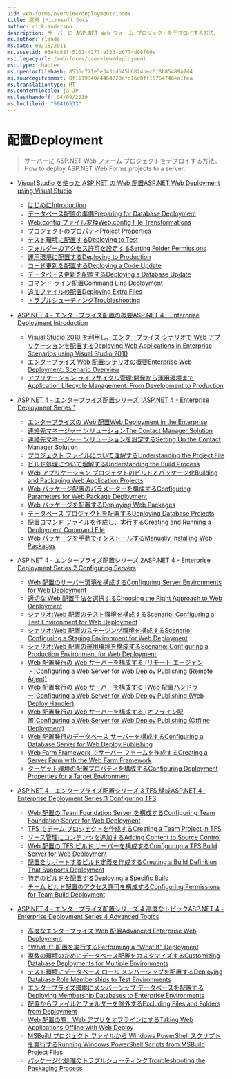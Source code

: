 ```yaml
---
uid: web-forms/overview/deployment/index
title: 展開 |Microsoft Docs
author: rick-anderson
description: サーバーに ASP.NET Web フォーム プロジェクトをデプロイする方法。
ms.author: riande
ms.date: 08/18/2011
ms.assetid: 05e4c88f-5101-4277-a323-b6774d98f69e
msc.legacyurl: /web-forms/overview/deployment
msc.type: chapter
ms.openlocfilehash: 8536c771e5e343bd545b6824bec6f8b85489a7d4
ms.sourcegitcommit: 0f1119340e4464720cfd16d0ff15764746ea1fea
ms.translationtype: MT
ms.contentlocale: ja-JP
ms.lasthandoff: 04/09/2019
ms.locfileid: "59416533"
---
```

# <a name="deployment"></a><span data-ttu-id="7982c-103">配置</span><span class="sxs-lookup"><span data-stu-id="7982c-103">Deployment</span></span>

> <span data-ttu-id="7982c-104">サーバーに ASP.NET Web フォーム プロジェクトをデプロイする方法。</span><span class="sxs-lookup"><span data-stu-id="7982c-104">How to deploy ASP.NET Web Forms projects to a server.</span></span>


- [<span data-ttu-id="7982c-105">Visual Studio を使った ASP.NET の Web 配置</span><span class="sxs-lookup"><span data-stu-id="7982c-105">ASP.NET Web Deployment using Visual Studio</span></span>](visual-studio-web-deployment/index.md)

    - [<span data-ttu-id="7982c-106">はじめに</span><span class="sxs-lookup"><span data-stu-id="7982c-106">Introduction</span></span>](visual-studio-web-deployment/introduction.md)
    - [<span data-ttu-id="7982c-107">データベース配置の準備</span><span class="sxs-lookup"><span data-stu-id="7982c-107">Preparing for Database Deployment</span></span>](visual-studio-web-deployment/preparing-databases.md)
    - [<span data-ttu-id="7982c-108">Web.config ファイル変換</span><span class="sxs-lookup"><span data-stu-id="7982c-108">Web.config File Transformations</span></span>](visual-studio-web-deployment/web-config-transformations.md)
    - [<span data-ttu-id="7982c-109">プロジェクトのプロパティ</span><span class="sxs-lookup"><span data-stu-id="7982c-109">Project Properties</span></span>](visual-studio-web-deployment/project-properties.md)
    - [<span data-ttu-id="7982c-110">テスト環境に配置する</span><span class="sxs-lookup"><span data-stu-id="7982c-110">Deploying to Test</span></span>](visual-studio-web-deployment/deploying-to-iis.md)
    - [<span data-ttu-id="7982c-111">フォルダーのアクセス許可を設定する</span><span class="sxs-lookup"><span data-stu-id="7982c-111">Setting Folder Permissions</span></span>](visual-studio-web-deployment/setting-folder-permissions.md)
    - [<span data-ttu-id="7982c-112">運用環境に配置する</span><span class="sxs-lookup"><span data-stu-id="7982c-112">Deploying to Production</span></span>](visual-studio-web-deployment/deploying-to-production.md)
    - [<span data-ttu-id="7982c-113">コード更新を配置する</span><span class="sxs-lookup"><span data-stu-id="7982c-113">Deploying a Code Update</span></span>](visual-studio-web-deployment/deploying-a-code-update.md)
    - [<span data-ttu-id="7982c-114">データベース更新を配置する</span><span class="sxs-lookup"><span data-stu-id="7982c-114">Deploying a Database Update</span></span>](visual-studio-web-deployment/deploying-a-database-update.md)
    - [<span data-ttu-id="7982c-115">コマンド ライン配置</span><span class="sxs-lookup"><span data-stu-id="7982c-115">Command Line Deployment</span></span>](visual-studio-web-deployment/command-line-deployment.md)
    - [<span data-ttu-id="7982c-116">追加ファイルの配置</span><span class="sxs-lookup"><span data-stu-id="7982c-116">Deploying Extra Files</span></span>](visual-studio-web-deployment/deploying-extra-files.md)
    - [<span data-ttu-id="7982c-117">トラブルシューティング</span><span class="sxs-lookup"><span data-stu-id="7982c-117">Troubleshooting</span></span>](visual-studio-web-deployment/troubleshooting.md)
- [<span data-ttu-id="7982c-118">ASP.NET 4 - エンタープライズ配置の概要</span><span class="sxs-lookup"><span data-stu-id="7982c-118">ASP.NET 4 - Enterprise Deployment Introduction</span></span>](deploying-web-applications-in-enterprise-scenarios/index.md)

    - [<span data-ttu-id="7982c-119">Visual Studio 2010 を利用し、エンタープライズ シナリオで Web アプリケーションを配置する</span><span class="sxs-lookup"><span data-stu-id="7982c-119">Deploying Web Applications in Enterprise Scenarios using Visual Studio 2010</span></span>](deploying-web-applications-in-enterprise-scenarios/deploying-web-applications-in-enterprise-scenarios.md)
    - [<span data-ttu-id="7982c-120">エンタープライズ Web 配置:シナリオの概要</span><span class="sxs-lookup"><span data-stu-id="7982c-120">Enterprise Web Deployment: Scenario Overview</span></span>](deploying-web-applications-in-enterprise-scenarios/enterprise-web-deployment-scenario-overview.md)
    - [<span data-ttu-id="7982c-121">アプリケーション ライフサイクル管理:開発から運用環境まで</span><span class="sxs-lookup"><span data-stu-id="7982c-121">Application Lifecycle Management: From Development to Production</span></span>](deploying-web-applications-in-enterprise-scenarios/application-lifecycle-management-from-development-to-production.md)
- [<span data-ttu-id="7982c-122">ASP.NET 4 - エンタープライズ配置シリーズ 1</span><span class="sxs-lookup"><span data-stu-id="7982c-122">ASP.NET 4 - Enterprise Deployment Series 1</span></span>](web-deployment-in-the-enterprise/index.md)

    - [<span data-ttu-id="7982c-123">エンタープライズの Web 配置</span><span class="sxs-lookup"><span data-stu-id="7982c-123">Web Deployment in the Enterprise</span></span>](web-deployment-in-the-enterprise/web-deployment-in-the-enterprise.md)
    - [<span data-ttu-id="7982c-124">連絡先マネージャー ソリューション</span><span class="sxs-lookup"><span data-stu-id="7982c-124">The Contact Manager Solution</span></span>](web-deployment-in-the-enterprise/the-contact-manager-solution.md)
    - [<span data-ttu-id="7982c-125">連絡先マネージャー ソリューションを設定する</span><span class="sxs-lookup"><span data-stu-id="7982c-125">Setting Up the Contact Manager Solution</span></span>](web-deployment-in-the-enterprise/setting-up-the-contact-manager-solution.md)
    - [<span data-ttu-id="7982c-126">プロジェクト ファイルについて理解する</span><span class="sxs-lookup"><span data-stu-id="7982c-126">Understanding the Project File</span></span>](web-deployment-in-the-enterprise/understanding-the-project-file.md)
    - [<span data-ttu-id="7982c-127">ビルド処理について理解する</span><span class="sxs-lookup"><span data-stu-id="7982c-127">Understanding the Build Process</span></span>](web-deployment-in-the-enterprise/understanding-the-build-process.md)
    - [<span data-ttu-id="7982c-128">Web アプリケーション プロジェクトのビルドとパッケージ化</span><span class="sxs-lookup"><span data-stu-id="7982c-128">Building and Packaging Web Application Projects</span></span>](web-deployment-in-the-enterprise/building-and-packaging-web-application-projects.md)
    - [<span data-ttu-id="7982c-129">Web パッケージ配置のパラメーターを構成する</span><span class="sxs-lookup"><span data-stu-id="7982c-129">Configuring Parameters for Web Package Deployment</span></span>](web-deployment-in-the-enterprise/configuring-parameters-for-web-package-deployment.md)
    - [<span data-ttu-id="7982c-130">Web パッケージを配置する</span><span class="sxs-lookup"><span data-stu-id="7982c-130">Deploying Web Packages</span></span>](web-deployment-in-the-enterprise/deploying-web-packages.md)
    - [<span data-ttu-id="7982c-131">データベース プロジェクトを配置する</span><span class="sxs-lookup"><span data-stu-id="7982c-131">Deploying Database Projects</span></span>](web-deployment-in-the-enterprise/deploying-database-projects.md)
    - [<span data-ttu-id="7982c-132">配置コマンド ファイルを作成し、実行する</span><span class="sxs-lookup"><span data-stu-id="7982c-132">Creating and Running a Deployment Command File</span></span>](web-deployment-in-the-enterprise/creating-and-running-a-deployment-command-file.md)
    - [<span data-ttu-id="7982c-133">Web パッケージを手動でインストールする</span><span class="sxs-lookup"><span data-stu-id="7982c-133">Manually Installing Web Packages</span></span>](web-deployment-in-the-enterprise/manually-installing-web-packages.md)
- [<span data-ttu-id="7982c-134">ASP.NET 4 - エンタープライズ配置シリーズ 2</span><span class="sxs-lookup"><span data-stu-id="7982c-134">ASP.NET 4 - Enterprise Deployment Series 2 Configuring Servers</span></span>](configuring-server-environments-for-web-deployment/index.md)

    - [<span data-ttu-id="7982c-135">Web 配置のサーバー環境を構成する</span><span class="sxs-lookup"><span data-stu-id="7982c-135">Configuring Server Environments for Web Deployment</span></span>](configuring-server-environments-for-web-deployment/configuring-server-environments-for-web-deployment.md)
    - [<span data-ttu-id="7982c-136">適切な Web 配置手法を選択する</span><span class="sxs-lookup"><span data-stu-id="7982c-136">Choosing the Right Approach to Web Deployment</span></span>](configuring-server-environments-for-web-deployment/choosing-the-right-approach-to-web-deployment.md)
    - [<span data-ttu-id="7982c-137">シナリオ:Web 配置のテスト環境を構成する</span><span class="sxs-lookup"><span data-stu-id="7982c-137">Scenario: Configuring a Test Environment for Web Deployment</span></span>](configuring-server-environments-for-web-deployment/scenario-configuring-a-test-environment-for-web-deployment.md)
    - [<span data-ttu-id="7982c-138">シナリオ:Web 配置のステージング環境を構成する</span><span class="sxs-lookup"><span data-stu-id="7982c-138">Scenario: Configuring a Staging Environment for Web Deployment</span></span>](configuring-server-environments-for-web-deployment/scenario-configuring-a-staging-environment-for-web-deployment.md)
    - [<span data-ttu-id="7982c-139">シナリオ:Web 配置の運用環境を構成する</span><span class="sxs-lookup"><span data-stu-id="7982c-139">Scenario: Configuring a Production Environment for Web Deployment</span></span>](configuring-server-environments-for-web-deployment/scenario-configuring-a-production-environment-for-web-deployment.md)
    - [<span data-ttu-id="7982c-140">Web 配置発行の Web サーバーを構成する (リモート エージェント)</span><span class="sxs-lookup"><span data-stu-id="7982c-140">Configuring a Web Server for Web Deploy Publishing (Remote Agent)</span></span>](configuring-server-environments-for-web-deployment/configuring-a-web-server-for-web-deploy-publishing-remote-agent.md)
    - [<span data-ttu-id="7982c-141">Web 配置発行の Web サーバーを構成する (Web 配置ハンドラー)</span><span class="sxs-lookup"><span data-stu-id="7982c-141">Configuring a Web Server for Web Deploy Publishing (Web Deploy Handler)</span></span>](configuring-server-environments-for-web-deployment/configuring-a-web-server-for-web-deploy-publishing-web-deploy-handler.md)
    - [<span data-ttu-id="7982c-142">Web 配置発行の Web サーバーを構成する (オフライン配置)</span><span class="sxs-lookup"><span data-stu-id="7982c-142">Configuring a Web Server for Web Deploy Publishing (Offline Deployment)</span></span>](configuring-server-environments-for-web-deployment/configuring-a-web-server-for-web-deploy-publishing-offline-deployment.md)
    - [<span data-ttu-id="7982c-143">Web 配置発行のデータベース サーバーを構成する</span><span class="sxs-lookup"><span data-stu-id="7982c-143">Configuring a Database Server for Web Deploy Publishing</span></span>](configuring-server-environments-for-web-deployment/configuring-a-database-server-for-web-deploy-publishing.md)
    - [<span data-ttu-id="7982c-144">Web Farm Framework でサーバー ファームを作成する</span><span class="sxs-lookup"><span data-stu-id="7982c-144">Creating a Server Farm with the Web Farm Framework</span></span>](configuring-server-environments-for-web-deployment/creating-a-server-farm-with-the-web-farm-framework.md)
    - [<span data-ttu-id="7982c-145">ターゲット環境の配置プロパティを構成する</span><span class="sxs-lookup"><span data-stu-id="7982c-145">Configuring Deployment Properties for a Target Environment</span></span>](configuring-server-environments-for-web-deployment/configuring-deployment-properties-for-a-target-environment.md)
- [<span data-ttu-id="7982c-146">ASP.NET 4 - エンタープライズ配置シリーズ 3 TFS 構成</span><span class="sxs-lookup"><span data-stu-id="7982c-146">ASP.NET 4 - Enterprise Deployment Series 3 Configuring TFS</span></span>](configuring-team-foundation-server-for-web-deployment/index.md)

    - [<span data-ttu-id="7982c-147">Web 配置の Team Foundation Server を構成する</span><span class="sxs-lookup"><span data-stu-id="7982c-147">Configuring Team Foundation Server for Web Deployment</span></span>](configuring-team-foundation-server-for-web-deployment/configuring-team-foundation-server-for-web-deployment.md)
    - [<span data-ttu-id="7982c-148">TFS でチーム プロジェクトを作成する</span><span class="sxs-lookup"><span data-stu-id="7982c-148">Creating a Team Project in TFS</span></span>](configuring-team-foundation-server-for-web-deployment/creating-a-team-project-in-tfs.md)
    - [<span data-ttu-id="7982c-149">ソース管理にコンテンツを追加する</span><span class="sxs-lookup"><span data-stu-id="7982c-149">Adding Content to Source Control</span></span>](configuring-team-foundation-server-for-web-deployment/adding-content-to-source-control.md)
    - [<span data-ttu-id="7982c-150">Web 配置の TFS ビルド サーバーを構成する</span><span class="sxs-lookup"><span data-stu-id="7982c-150">Configuring a TFS Build Server for Web Deployment</span></span>](configuring-team-foundation-server-for-web-deployment/configuring-a-tfs-build-server-for-web-deployment.md)
    - [<span data-ttu-id="7982c-151">配置をサポートするビルド定義を作成する</span><span class="sxs-lookup"><span data-stu-id="7982c-151">Creating a Build Definition That Supports Deployment</span></span>](configuring-team-foundation-server-for-web-deployment/creating-a-build-definition-that-supports-deployment.md)
    - [<span data-ttu-id="7982c-152">特定のビルドを配置する</span><span class="sxs-lookup"><span data-stu-id="7982c-152">Deploying a Specific Build</span></span>](configuring-team-foundation-server-for-web-deployment/deploying-a-specific-build.md)
    - [<span data-ttu-id="7982c-153">チーム ビルド配置のアクセス許可を構成する</span><span class="sxs-lookup"><span data-stu-id="7982c-153">Configuring Permissions for Team Build Deployment</span></span>](configuring-team-foundation-server-for-web-deployment/configuring-permissions-for-team-build-deployment.md)
- [<span data-ttu-id="7982c-154">ASP.NET 4 - エンタープライズ配置シリーズ 4 高度なトピック</span><span class="sxs-lookup"><span data-stu-id="7982c-154">ASP.NET 4 - Enterprise Deployment Series 4 Advanced Topics</span></span>](advanced-enterprise-web-deployment/index.md)

    - [<span data-ttu-id="7982c-155">高度なエンタープライズ Web 配置</span><span class="sxs-lookup"><span data-stu-id="7982c-155">Advanced Enterprise Web Deployment</span></span>](advanced-enterprise-web-deployment/advanced-enterprise-web-deployment.md)
    - [<span data-ttu-id="7982c-156">"What If" 配置を実行する</span><span class="sxs-lookup"><span data-stu-id="7982c-156">Performing a "What If" Deployment</span></span>](advanced-enterprise-web-deployment/performing-a-what-if-deployment.md)
    - [<span data-ttu-id="7982c-157">複数の環境のためにデータベース配置をカスタマイズする</span><span class="sxs-lookup"><span data-stu-id="7982c-157">Customizing Database Deployments for Multiple Environments</span></span>](advanced-enterprise-web-deployment/customizing-database-deployments-for-multiple-environments.md)
    - [<span data-ttu-id="7982c-158">テスト環境にデータベース ロール メンバーシップを配置する</span><span class="sxs-lookup"><span data-stu-id="7982c-158">Deploying Database Role Memberships to Test Environments</span></span>](advanced-enterprise-web-deployment/deploying-database-role-memberships-to-test-environments.md)
    - [<span data-ttu-id="7982c-159">エンタープライズ環境にメンバーシップ データベースを配置する</span><span class="sxs-lookup"><span data-stu-id="7982c-159">Deploying Membership Databases to Enterprise Environments</span></span>](advanced-enterprise-web-deployment/deploying-membership-databases-to-enterprise-environments.md)
    - [<span data-ttu-id="7982c-160">配置からファイルとフォルダーを除外する</span><span class="sxs-lookup"><span data-stu-id="7982c-160">Excluding Files and Folders from Deployment</span></span>](advanced-enterprise-web-deployment/excluding-files-and-folders-from-deployment.md)
    - [<span data-ttu-id="7982c-161">Web 配置の際、Web アプリをオフラインにする</span><span class="sxs-lookup"><span data-stu-id="7982c-161">Taking Web Applications Offline with Web Deploy</span></span>](advanced-enterprise-web-deployment/taking-web-applications-offline-with-web-deploy.md)
    - [<span data-ttu-id="7982c-162">MSBuild プロジェクト ファイルから Windows PowerShell スクリプトを実行する</span><span class="sxs-lookup"><span data-stu-id="7982c-162">Running Windows PowerShell Scripts from MSBuild Project Files</span></span>](advanced-enterprise-web-deployment/running-windows-powershell-scripts-from-msbuild-project-files.md)
    - [<span data-ttu-id="7982c-163">パッケージ化処理のトラブルシューティング</span><span class="sxs-lookup"><span data-stu-id="7982c-163">Troubleshooting the Packaging Process</span></span>](advanced-enterprise-web-deployment/troubleshooting-the-packaging-process.md)
